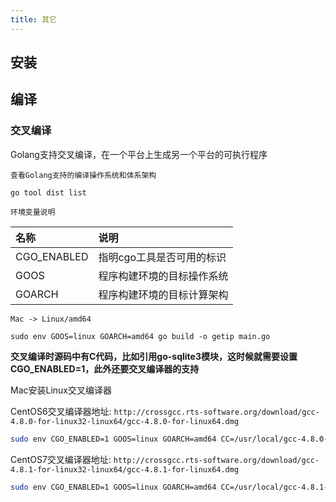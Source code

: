 ```yaml
---
title: 其它
---
```


## 安装

## 编译

### 交叉编译

Golang支持交叉编译，在一个平台上生成另一个平台的可执行程序

`查看Golang支持的编译操作系统和体系架构`
```shell
go tool dist list
```

`环境变量说明`

| 名称         | 说明 |
| :---------- | :--------------------- |
| CGO_ENABLED | 指明cgo工具是否可用的标识 |
| GOOS        | 程序构建环境的目标操作系统 |
| GOARCH      | 程序构建环境的目标计算架构 |

`Mac -> Linux/amd64`

```shell
sudo env GOOS=linux GOARCH=amd64 go build -o getip main.go
```

**交叉编译时源码中有C代码，比如引用go-sqlite3模块，这时候就需要设置CGO_ENABLED=1，此外还要交叉编译器的支持**

Mac安装Linux交叉编译器

CentOS6交叉编译器地址:
`http://crossgcc.rts-software.org/download/gcc-4.8.0-for-linux32-linux64/gcc-4.8.0-for-linux64.dmg`

```zsh
sudo env CGO_ENABLED=1 GOOS=linux GOARCH=amd64 CC=/usr/local/gcc-4.8.0-for-linux64/bin/x86_64-pc-linux-gcc go build -o main main.go
```

CentOS7交叉编译器地址:
`http://crossgcc.rts-software.org/download/gcc-4.8.1-for-linux32-linux64/gcc-4.8.1-for-linux64.dmg`

```zsh
sudo env CGO_ENABLED=1 GOOS=linux GOARCH=amd64 CC=/usr/local/gcc-4.8.1-for-linux64/bin/x86_64-pc-linux-gcc go build -o main main.go
```